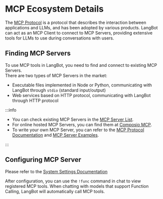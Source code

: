 # MCP Ecosystem Details

The [MCP Protocol](https://modelcontextprotocol.io/) is a protocol that describes the interaction between applications and LLMs, and has been adopted by various products. LangBot can act as an MCP Client to connect to MCP Servers, providing extensive tools for LLMs to use during conversations with users.

## Finding MCP Servers

To use MCP tools in LangBot, you need to find and connect to existing MCP Servers.  
There are two types of MCP Servers in the market:

- Executable files implemented in Node or Python, communicating with LangBot through `stdio` (standard input/output)
- Web services based on HTTP protocol, communicating with LangBot through HTTP protocol

:::info

- You can check existing MCP Servers in the [MCP Server List](https://github.com/punkpeye/awesome-mcp-servers).
- For online hosted MCP Servers, you can find them at [Composio MCP](https://mcp.composio.dev/).
- To write your own MCP Server, you can refer to the [MCP Protocol Documentation](https://modelcontextprotocol.io/quickstart/server) and [MCP Server Examples](https://modelcontextprotocol.io/examples).

:::

## Configuring MCP Server

Please refer to the [System Settings Documentation](/en/deploy/settings.html)

After configuration, you can use the `!func` command in chat to view registered MCP tools. When chatting with models that support Function Calling, LangBot will automatically call MCP tools.